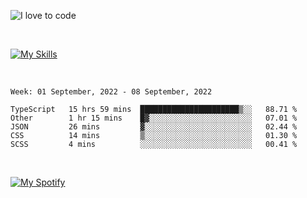 ![I love to code](https://capsule-render.vercel.app/api?height=250&type=waving&color=gradient&customColorList=14&section=header&text=%F0%9F%92%80%20%F0%9F%96%A4%20%F0%9F%92%BB&fontSize=34&fontColor=fff&animation=fadeIn&fontAlignY=40)

<br>

[![My Skills](https://skillicons.dev/icons?i=html,css,js,ts,dart,react,vue,astro,nextjs,nuxtjs,svelte,remix,gatsby,flutter,jest,sass,styledcomponents,tailwind,materialui,nodejs,graphql,git,netlify,ai,figma)](https://skillicons.dev)

<br>


<!--START_SECTION:waka-->
```text
Week: 01 September, 2022 - 08 September, 2022

TypeScript   15 hrs 59 mins  ██████████████████████▒░░   88.71 % 
Other        1 hr 15 mins    █▓░░░░░░░░░░░░░░░░░░░░░░░   07.01 % 
JSON         26 mins         ▓░░░░░░░░░░░░░░░░░░░░░░░░   02.44 % 
CSS          14 mins         ▒░░░░░░░░░░░░░░░░░░░░░░░░   01.30 % 
SCSS         4 mins          ░░░░░░░░░░░░░░░░░░░░░░░░░   00.41 % 
```
<!--END_SECTION:waka-->


<br>

[![My Spotify](https://spotify-github-profile.vercel.app/api/view?uid=dmblakedesign&cover_image=true&theme=default&bar_color=53b14f&bar_color_cover=false)](https://github.com/kittinan/spotify-github-profile)
